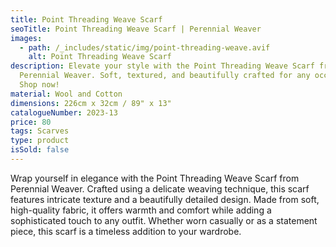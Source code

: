 ```yaml
---
title: Point Threading Weave Scarf
seoTitle: Point Threading Weave Scarf | Perennial Weaver
images:
  - path: /_includes/static/img/point-threading-weave.avif
    alt: Point Threading Weave Scarf
description: Elevate your style with the Point Threading Weave Scarf from
  Perennial Weaver. Soft, textured, and beautifully crafted for any occasion.
  Shop now!
material: Wool and Cotton
dimensions: 226cm x 32cm / 89" x 13"
catalogueNumber: 2023-13
price: 80
tags: Scarves
type: product
isSold: false
---
```

Wrap yourself in elegance with the Point Threading Weave Scarf from Perennial Weaver. Crafted using a delicate weaving technique, this scarf features intricate texture and a beautifully detailed design. Made from soft, high-quality fabric, it offers warmth and comfort while adding a sophisticated touch to any outfit. Whether worn casually or as a statement piece, this scarf is a timeless addition to your wardrobe.
